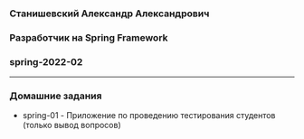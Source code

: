 ### Станишевский Александр Александрович
### Разработчик на Spring Framework
### spring-2022-02

---

### Домашние задания
* spring-01 - Приложение по проведению тестирования студентов (только вывод вопросов)